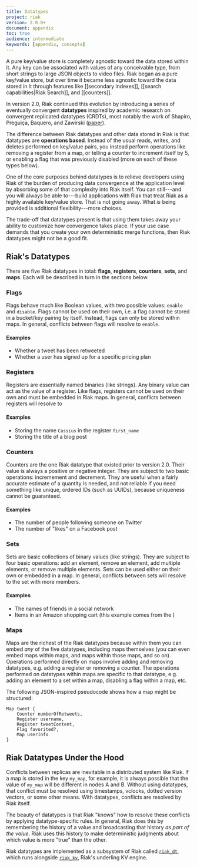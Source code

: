 ```yaml
---
title: Datatypes
project: riak
version: 2.0.0+
document: appendix
toc: true
audience: intermediate
keywords: [appendix, concepts]
---
```


A pure key/value store is completely agnostic toward the data stored within it. Any key can be associated with values of any conceivable type, from short strings to large JSON objects to video files. Riak began as a pure key/value store, but over time it became less agnostic toward the data stored in it through features like [[secondary indexes]], [[search capabilities|Riak Search]], and [[counters]].

In version 2.0, Riak continued this evolution by introducing a series of eventually convergent **datatypes** inspired by academic research on convergent replicated datatypes (CRDTs), most notably the work of Shapiro, Preguiça, Baquero, and Zawirski ([paper](http://hal.upmc.fr/docs/00/55/55/88/PDF/techreport.pdf)).

The difference between Riak datatypes and other data stored in Riak is that datatypes are **operations based**. Instead of the usual reads, writes, and deletes performed on key/value pairs, you instead perform operations like removing a register from a map, or telling a counter to increment itself by 5, or enabling a flag that was previously disabled (more on each of these types below).

One of the core purposes behind datatypes is to relieve developers using Riak of the burden of producing data convergence at the application level by absorbing some of that complexity into Riak itself. You can still---and you will always be able to---build applications with Riak that treat Riak as a highly available key/value store. That is not going away. What _is_ being provided is additional flexibility---more choices.

The trade-off that datatypes present is that using them takes away your ability to customize how convergence takes place. If your use case demands that you create your own deterministic merge functions, then Riak datatypes might not be a good fit.

## Riak's Datatypes

There are five Riak datatypes in total: **flags**, **registers**, **counters**, **sets**, and **maps**. Each will be described in turn in the sections below.

### Flags

Flags behave much like Boolean values, with two possible values: `enable` and `disable`. Flags cannot be used on their own, i.e. a flag cannot be stored in a bucket/key pairing by itself. Instead, flags can only be stored within maps. In general, conflicts between flags will resolve to `enable`.

#### Examples

* Whether a tweet has been retweeted
* Whether a user has signed up for a specific pricing plan

### Registers

Registers are essentially named binaries (like strings). Any binary value can act as the value of a register. Like flags, registers cannot be used on their own and must be embedded in Riak maps. In general, conflicts between registers will resolve to 

#### Examples

* Storing the name `Cassius` in the register `first_name`
* Storing the title of a blog post

### Counters

Counters are the one Riak datatype that existed prior to version 2.0. Their value is always a positive or negative integer. They are subject to two basic operations: incremement and decrement. They are useful when a fairly accurate estimate of a quantity is needed, and not reliable if you need something like unique, ordered IDs (such as UUIDs), because uniqueness cannot be guaranteed.

#### Examples

* The number of people following someone on Twitter
* The number of "likes" on a Facebook post

### Sets

Sets are basic collections of binary values (like strings). They are subject to four basic operations: add an element, remove an element, add multiple elements, or remove multiple elements. Sets can be used either on their own or embedded in a map. In general, conflicts between sets will resolve to the set with more members.

#### Examples

* The names of friends in a social network
* Items in an Amazon shopping cart (this example comes from the )

### Maps

Maps are the richest of the Riak datatypes because within them you can embed _any_ of the five datatypes, including maps themselves (you can even embed maps within maps, and maps within those maps, and so on). Operations performed directly on maps involve adding and removing datatypes, e.g. adding a register or removing a counter. The operations performed on datatypes within maps are specific to that datatype, e.g. adding an element to a set within a map, disabling a flag within a map, etc.

The following JSON-inspired pseudocode shows how a map might be structured:

```
Map tweet {
    Counter numberOfRetweets,
    Register username,
    Register tweetContent,
    Flag favorited?,
    Map userInfo
}
```

## Riak Datatypes Under the Hood

Conflicts between replicas are inevitable in a distributed system like Riak. If a map is stored in the key `my_map`, for example, it is always possible that the value of `my_map` will be different in nodes A and B. Without using datatypes, that conflict must be resolved using timestamps, vclocks, dotted version vectors, or some other means. With datatypes, conflicts are resolved by Riak itself.

The beauty of datatypes is that Riak "knows" how to resolve these conflicts by applying datatype-specific rules. In general, Riak does this by remembering the history of a value and broadcasting that history _as part of the value_. Riak uses this history to make deterministic judgments about which value is more "true" than the other.

Riak datatypes are implemented as a subsystem of Riak called [`riak_dt`](https://github.com/basho/riak_dt), which runs alongside [`riak_kv`](https://github.com/basho/riak_kv), Riak's underling KV engine.
